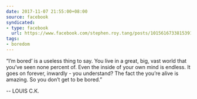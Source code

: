 ```yaml
---
date: 2017-11-07 21:55:00+08:00
source: facebook
syndicated:
- type: facebook
  url: https://www.facebook.com/stephen.roy.tang/posts/10156167338153912
tags:
- boredom
---
```


“I’m bored’ is a useless thing to say. You live in a great, big, vast world that you’ve seen none percent of. Even the inside of your own mind is endless. It goes on forever, inwardly - you understand? The fact the you’re alive is amazing. So you don’t get to be bored.” 

-- LOUIS C.K.
